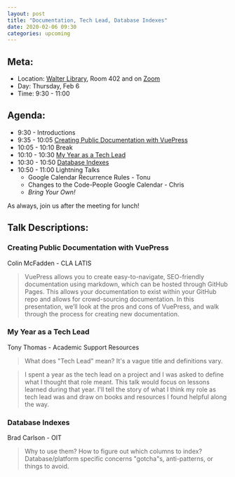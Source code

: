 ```yaml
---
layout: post
title: "Documentation, Tech Lead, Database Indexes"
date: 2020-02-06 09:30
categories: upcoming
---
```


## Meta:

- Location: [Walter Library](http://campusmaps.umn.edu/walter-library), Room 402 and on [Zoom](https://z.umn.edu/cpmstream)
- Day: Thursday, Feb 6
- Time: 9:30 - 11:00

## Agenda:

- 9:30 - Introductions
- 9:35 - 10:05 [Creating Public Documentation with VuePress](#Creating-Public-Documentation-with-VuePress)
- 10:05 - 10:10 Break
- 10:10 - 10:30 [My Year as a Tech Lead](#My-Year-as-a-Tech-Lead)
- 10:30 - 10:50 [Database Indexes](#Database-Indexes)
- 10:50 - 11:00 Lightning Talks
  - Google Calendar Recurrence Rules - Tonu
  - Changes to the Code-People Google Calendar - Chris
  - _Bring Your Own!_

As always, join us after the meeting for lunch!

## Talk Descriptions:

### Creating Public Documentation with VuePress
Colin McFadden - CLA LATIS 
> VuePress allows you to create easy-to-navigate, SEO-friendly documentation using markdown, which can be hosted through GitHub Pages.  This allows your documentation to exist within your GitHub repo and allows for crowd-sourcing documentation.    In this presentation, we’ll look at the pros and cons of VuePress, and walk through the process for creating new documentation.

### My Year as a Tech Lead
Tony Thomas - Academic Support Resources
> What does "Tech Lead" mean? It's a vague title and definitions vary.

> I spent a year as the tech lead on a project and I was asked to define what I thought that role meant. This talk would focus on lessons learned during that year. I'll tell the story of what I think my role as tech lead was and draw on books and resources I found helpful along the way.

### Database Indexes
Brad Carlson - OIT
> Why to use them? How to figure out which columns to index? Database/platform specific concerns "gotcha"s, anti-patterns, or things to avoid.
